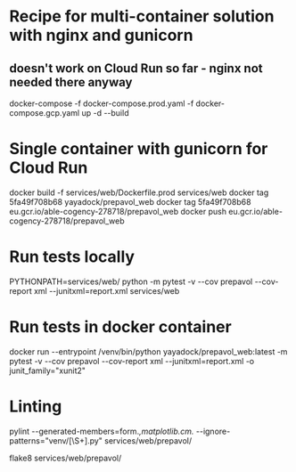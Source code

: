 # Recipe for multi-container solution with nginx and gunicorn
## doesn't work on Cloud Run so far - nginx not needed there anyway
docker-compose -f docker-compose.prod.yaml -f docker-compose.gcp.yaml up -d --build

# Single container with gunicorn for Cloud Run
docker build -f services/web/Dockerfile.prod services/web
docker tag 5fa49f708b68 yayadock/prepavol_web
docker tag 5fa49f708b68 eu.gcr.io/able-cogency-278718/prepavol_web
docker push eu.gcr.io/able-cogency-278718/prepavol_web

# Run tests locally
PYTHONPATH=services/web/ python -m pytest -v --cov prepavol --cov-report xml --junitxml=report.xml services/web

# Run tests in docker container
docker run --entrypoint /venv/bin/python yayadock/prepavol_web:latest -m pytest -v --cov prepavol --cov-report xml --junitxml=report.xml -o junit_family="xunit2"

# Linting
pylint --generated-members=form.*,matplotlib.cm.* --ignore-patterns="venv/[\S+].py" services/web/prepavol/

flake8 services/web/prepavol/
